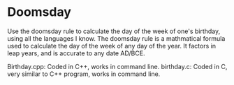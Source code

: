 # Doomsday
Use the doomsday rule to calculate the day of the week of one's birthday, using all the languages I know.
The doomsday rule is a mathmatical formula used to calculate the day of the week of any day of the year. It factors in leap years, and is accurate to any date AD/BCE.

Birthday.cpp: Coded in C++, works in command line.
birthday.c: Coded in C, very similar to C++ program, works in command line.

